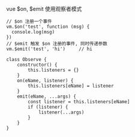<!--
 * @Description: 
 * @Author: liushuhao
 * @Date: 2021-02-24 16:10:19
 * @LastEditors: liushuhao
-->
vue $on, $emit 使用观察者模式
```
// $on 注册一个事件
vm.$on('test', function (msg) {
  console.log(msg)
})
// $emit 触发 $on 注册的事件, 同时传递参数
vm.$emit('test', 'hi')     // hi
```
```
class Observe {
    constructor() {
        this.listeners = {}
    }
    on(eName, listener) {
        this.listeners[eName] = listener
    }
    emit(eName, ...args) {
        const listener = this.listeners[eName]
        if (listener) {
            listener(...args)
        }
    }
}
```